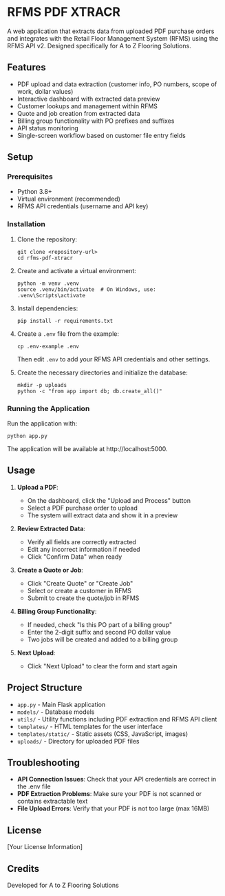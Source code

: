 # RFMS PDF XTRACR

A web application that extracts data from uploaded PDF purchase orders and integrates with the Retail Floor Management System (RFMS) using the RFMS API v2. Designed specifically for A to Z Flooring Solutions.

## Features

- PDF upload and data extraction (customer info, PO numbers, scope of work, dollar values)
- Interactive dashboard with extracted data preview
- Customer lookups and management within RFMS
- Quote and job creation from extracted data
- Billing group functionality with PO prefixes and suffixes
- API status monitoring
- Single-screen workflow based on customer file entry fields

## Setup

### Prerequisites

- Python 3.8+
- Virtual environment (recommended)
- RFMS API credentials (username and API key)

### Installation

1. Clone the repository:
   ```
   git clone <repository-url>
   cd rfms-pdf-xtracr
   ```

2. Create and activate a virtual environment:
   ```
   python -m venv .venv
   source .venv/bin/activate  # On Windows, use: .venv\Scripts\activate
   ```

3. Install dependencies:
   ```
   pip install -r requirements.txt
   ```

4. Create a `.env` file from the example:
   ```
   cp .env-example .env
   ```
   Then edit `.env` to add your RFMS API credentials and other settings.

5. Create the necessary directories and initialize the database:
   ```
   mkdir -p uploads
   python -c "from app import db; db.create_all()"
   ```

### Running the Application

Run the application with:
```
python app.py
```

The application will be available at http://localhost:5000.

## Usage

1. **Upload a PDF**:
   - On the dashboard, click the "Upload and Process" button
   - Select a PDF purchase order to upload
   - The system will extract data and show it in a preview

2. **Review Extracted Data**:
   - Verify all fields are correctly extracted
   - Edit any incorrect information if needed
   - Click "Confirm Data" when ready

3. **Create a Quote or Job**:
   - Click "Create Quote" or "Create Job"
   - Select or create a customer in RFMS
   - Submit to create the quote/job in RFMS

4. **Billing Group Functionality**:
   - If needed, check "Is this PO part of a billing group"
   - Enter the 2-digit suffix and second PO dollar value
   - Two jobs will be created and added to a billing group

5. **Next Upload**:
   - Click "Next Upload" to clear the form and start again

## Project Structure

- `app.py` - Main Flask application
- `models/` - Database models
- `utils/` - Utility functions including PDF extraction and RFMS API client
- `templates/` - HTML templates for the user interface
- `templates/static/` - Static assets (CSS, JavaScript, images)
- `uploads/` - Directory for uploaded PDF files

## Troubleshooting

- **API Connection Issues**: Check that your API credentials are correct in the .env file
- **PDF Extraction Problems**: Make sure your PDF is not scanned or contains extractable text
- **File Upload Errors**: Verify that your PDF is not too large (max 16MB)

## License

[Your License Information]

## Credits

Developed for A to Z Flooring Solutions 